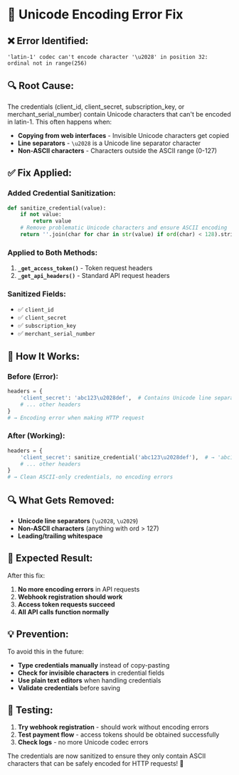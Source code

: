 # 🔧 Unicode Encoding Error Fix

## ❌ **Error Identified**:
```
'latin-1' codec can't encode character '\u2028' in position 32: ordinal not in range(256)
```

## 🔍 **Root Cause**:
The credentials (client_id, client_secret, subscription_key, or merchant_serial_number) contain Unicode characters that can't be encoded in latin-1. This often happens when:

- **Copying from web interfaces** - Invisible Unicode characters get copied
- **Line separators** - `\u2028` is a Unicode line separator character
- **Non-ASCII characters** - Characters outside the ASCII range (0-127)

## ✅ **Fix Applied**:

### **Added Credential Sanitization**:
```python
def sanitize_credential(value):
    if not value:
        return value
    # Remove problematic Unicode characters and ensure ASCII encoding
    return ''.join(char for char in str(value) if ord(char) < 128).strip()
```

### **Applied to Both Methods**:
1. **`_get_access_token()`** - Token request headers
2. **`_get_api_headers()`** - Standard API request headers

### **Sanitized Fields**:
- ✅ `client_id`
- ✅ `client_secret` 
- ✅ `subscription_key`
- ✅ `merchant_serial_number`

## 🎯 **How It Works**:

### **Before (Error)**:
```python
headers = {
    'client_secret': 'abc123\u2028def',  # Contains Unicode line separator
    # ... other headers
}
# → Encoding error when making HTTP request
```

### **After (Working)**:
```python
headers = {
    'client_secret': sanitize_credential('abc123\u2028def'),  # → 'abc123def'
    # ... other headers  
}
# → Clean ASCII-only credentials, no encoding errors
```

## 🔍 **What Gets Removed**:
- **Unicode line separators** (`\u2028`, `\u2029`)
- **Non-ASCII characters** (anything with ord > 127)
- **Leading/trailing whitespace**

## 🚀 **Expected Result**:

After this fix:
1. **No more encoding errors** in API requests
2. **Webhook registration should work** 
3. **Access token requests succeed**
4. **All API calls function normally**

## 💡 **Prevention**:

To avoid this in the future:
- **Type credentials manually** instead of copy-pasting
- **Check for invisible characters** in credential fields
- **Use plain text editors** when handling credentials
- **Validate credentials** before saving

## 🔧 **Testing**:

1. **Try webhook registration** - should work without encoding errors
2. **Test payment flow** - access tokens should be obtained successfully
3. **Check logs** - no more Unicode codec errors

The credentials are now sanitized to ensure they only contain ASCII characters that can be safely encoded for HTTP requests! 🎯